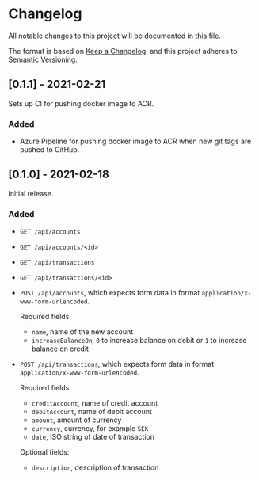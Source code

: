 # Changelog

All notable changes to this project will be documented in this file.

The format is based on [Keep a Changelog](https://keepachangelog.com/en/1.0.0/),
and this project adheres to [Semantic Versioning](https://semver.org/spec/v2.0.0.html).

## [0.1.1] - 2021-02-21

Sets up CI for pushing docker image to ACR.

### Added
- Azure Pipeline for pushing docker image to ACR when new git tags are pushed
to GitHub.

## [0.1.0] - 2021-02-18

Initial release.

### Added

- `GET /api/accounts`
- `GET /api/accounts/<id>`
- `GET /api/transactions`
- `GET /api/transactions/<id>`
- `POST /api/accounts`, which expects form data in format `application/x-www-form-urlencoded`.

  Required fields:

  - `name`, name of the new account
  - `increaseBalanceOn`, `0` to increase balance on debit or `1` to increase balance on credit

- `POST /api/transactions`, which expects form data in format `application/x-www-form-urlencoded`.

  Required fields:

  - `creditAccount`, name of credit account
  - `debitAccount`, name of debit account
  - `amount`, amount of currency
  - `currency`, currency, for example `SEK`
  - `date`, ISO string of date of transaction

  Optional fields:

  - `description`, description of transaction
